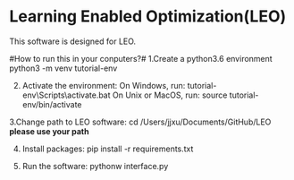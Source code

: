 # Learning Enabled Optimization(LEO)
This software is designed for LEO. 

#How to run this in your conputers?#
1.Create a  python3.6 environment
python3 -m venv tutorial-env

2. Activate the environment:
On Windows, run:
tutorial-env\Scripts\activate.bat
On Unix or MacOS, run:
source tutorial-env/bin/activate

3.Change path to LEO software: 
cd /Users/jjxu/Documents/GitHub/LEO
**please use your path**

4. Install packages:
pip install -r requirements.txt

5. Run the software:
pythonw interface.py
